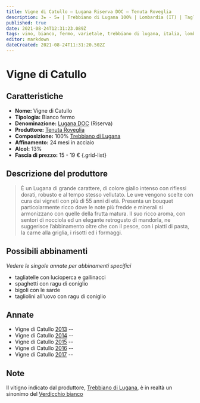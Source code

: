 ```yaml
---
title: Vigne di Catullo – Lugana Riserva DOC – Tenuta Roveglia
description: 3★ - 5★ | Trebbiano di Lugana 100% | Lombardia (IT) | Tagliatelle con lucioperca e gallinacci – Spaghetti con ragu di coniglio – Bigoli con le sarde – Tagliolini all'uovo con ragu di coniglio
published: true
date: 2021-08-24T12:31:23.089Z
tags: vino, bianco, fermo, varietale, trebbiano di lugana, italia, lombardia, tagliatelle con lucioperca e gallinacci, spaghetti con ragu di coniglio, bigoli con le sarde, tagliolini all'uovo con ragu di coniglio, 15 - 19 €, 5 stelle
editor: markdown
dateCreated: 2021-08-24T11:31:20.502Z
---
```


# Vigne di Catullo

## Caratteristiche
- **Nome:** Vigne di Catullo
- **Tipologia:** Bianco fermo
- **Denominazione:** [Lugana DOC](/denominazioni/Italia/Lombardia/DOC/Lugana) (Riserva)
- **Produttore:** [Tenuta Roveglia](/produttori/Italia/Lombardia/Tenuta-Roveglia) 
- **Composizione:** 100% [Trebbiano di Lugana](/vitigni/Italia/bacca-bianca/trebbiano-di-lugana)
- **Affinamento:** 24 mesi in acciaio
- **Alcol:** 13%
- **Fascia di prezzo:** 15 - 19 €
{.grid-list}

## Descrizione del produttore

> È un Lugana di grande carattere, di colore giallo  intenso con riflessi dorati, robusto e al tempo stesso vellutato. Le  uve vengono scelte con cura dai vigneti con più di 55 anni di età. Presenta un bouquet particolarmente ricco dove le note più fredde e minerali si armonizzano con quelle della frutta matura. Il suo ricco  aroma, con sentori di nocciola ed un elegante retrogusto di mandorla, ne suggerisce l’abbinamento oltre che con il pesce, con i piatti di pasta, la carne alla griglia, i risotti ed i formaggi. 

## Possibili abbinamenti
*Vedere le singole annate per abbinamenti specifici*

- tagliatelle con lucioperca e gallinacci 
- spaghetti con ragu di coniglio 
- bigoli con le sarde 
- tagliolini all'uovo con ragu di coniglio

## Annate
- Vigne di Catullo [2013](/vini/Italia/Lombardia/Tenuta-Roveglia/Vigne-di-Catullo/2013) -- <span class="star-5"></span>
- Vigne di Catullo [2014](/vini/Italia/Lombardia/Tenuta-Roveglia/Vigne-di-Catullo/2014) -- <span class="star-3"></span>
- Vigne di Catullo [2015](/vini/Italia/Lombardia/Tenuta-Roveglia/Vigne-di-Catullo/2015) -- <span class="star-5"></span>
- Vigne di Catullo [2016](/vini/Italia/Lombardia/Tenuta-Roveglia/Vigne-di-Catullo/2016) -- <span class="star-5"></span>
- Vigne di Catullo [2017](/vini/Italia/Lombardia/Tenuta-Roveglia/Vigne-di-Catullo/2017) -- <span class="star-5"></span>

## Note

Il vitigno indicato dal produttore, [Trebbiano di Lugana](/vitigni/Italia/bacca-bianca/trebbiano-di-lugana), è in realtà un sinonimo del [Verdicchio bianco](/vitigni/Italia/bacca-bianca/verdicchio-bianco)



